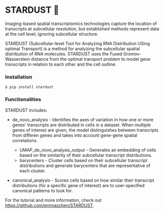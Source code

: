 # STARDUST 🌌
Imaging-based spatial transcriptomics technologies capture the location of transcripts at subcellular resolution, but established methods represent data at the cell level, ignoring subcellular structure.

STARDUST (Subcellular-level Tool for Analyzing RNA Distribution USing optimal Transport) is a method for analyzing the subcellular spatial distribution of RNA molecules. STARDUST uses the Fused Gromov-Wasserstein distance from the optimal transport problem to model gene transcripts in relation to each other and the cell outline.

### Installation
```
$ pip install stardust
```

### Functionalities
STARDUST includes:

- de_novo_analysis - Identifies the axes of variation in how one or more genes' transcripts are distributed in cells in a dataset. When multiple genes of interest are given, the model distinguishes between transcripts from differen genes and takes into account gene-gene spatial correlations.
    - UMAP_de_novo_analysis_output - Generates an embedding of cells based on the similarity of their subcellular transcript distributions. 
    - barycenters - Cluster cells based on their subcellular transcript distributions and generate barycenters that are representative of each cluster.

- canonical_analysis - Scores cells based on how similar their transcript distributions (for a specific gene of interest) are to user-specified canonical patterns to look for.


For the tutorial and more information, check out https://github.com/emmazchen/STARDUST.